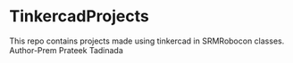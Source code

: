 # TinkercadProjects
This repo contains projects made using tinkercad in SRMRobocon classes. 
<br>
Author-Prem Prateek Tadinada
